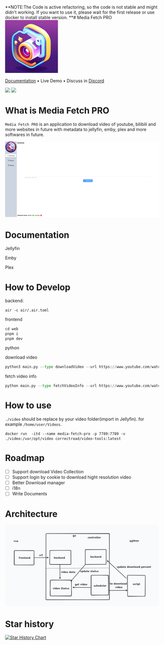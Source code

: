 **NOTE:The Code is active refactoring, so the code is not stable and might didn't working. If you want to use it, please wait for the first release or use docker to install stable version.
**# Media Fetch PRO
<img src="https://github.com/CorrectRoadH/Media-Fetch-Pro/blob/main/images/logo.jpg?raw=true" height="173"/></a>

[Documentation](https://github.com/CorrectRoadH/Media-Fetch-Pro/blob/main/documents/document.md) • Live Demo • Discuss in [Discord](https://discord.gg/2WDm9uXZ)

![](https://img.shields.io/github/stars/Media-Fetch-Pro/Media-Fetch-Pro?style=for-the-badge)
![](https://img.shields.io/bitbucket/issues/Media-Fetch-Pro/Media-Fetch-Pro?style=for-the-badge)

# What is Media Fetch PRO
`Media Fetch PRO` is an application to download video of youtube, bilibili and more websites in future  with metadata to jellyfin, emby, plex and more softwares in future.

![](./images/screen.png)

# Documentation

Jellyfin

Emby

Plex

# How to Develop
backend:
```
air -c air/.air.toml
```

frontend
```
cd web
pnpm i
pnpm dev
```

python

download video
```python
python3 main.py --type downloadVideo --url https://www.youtube.com/watch?v=lyNVPxHiVyE --storage ./video --website youtube
```

fetch video info
```python
python main.py --type fetchVideoInfo --url https://www.youtube.com/watch?v=lyNVPxHiVyE --storage ./video --website youtube
```


# How to use
`./video` should be replace by your video folder(import in Jellyfin). for example `/home/user/Videos`.
```
docker run  -itd --name media-fetch-pro -p 7789:7789 -v ./video:/var/opt/video correctroad/video-tools:latest
```

# Roadmap
 - [ ] Support download Video Collection
 - [ ] Support login by cookie to download hight resolution video
 - [ ] Better Download manager
 - [ ] i18n
 - [ ] Write Documents
# Architecture
![](./images/arch.png)


# Star history
[![Star History Chart](https://api.star-history.com/svg?repos=Media-Fetch-Pro/Media-Fetch-Pro&type=Date)](https://star-history.com/#Media-Fetch-Pro/Media-Fetch-Pro&Date)

